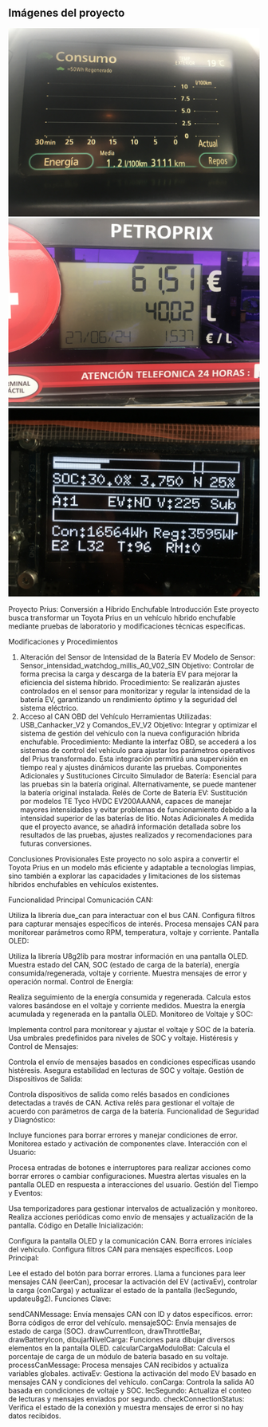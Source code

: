 ## Imágenes del proyecto

![Consumo optimizando](Imagenes_Resultados/IMG_3211.JPG)
![Repostado con 311 Kilometros](Imagenes_Resultados/IMG_3098.JPG)
![Resultado de un ciclo de conducción](Imagenes_Resultados/IMG_2972.JPG)


Proyecto Prius: Conversión a Híbrido Enchufable
Introducción
Este proyecto busca transformar un Toyota Prius en un vehículo híbrido enchufable mediante pruebas de laboratorio y modificaciones técnicas específicas.

Modificaciones y Procedimientos
1. Alteración del Sensor de Intensidad de la Batería EV
Modelo de Sensor: Sensor_intensidad_watchdog_millis_A0_V02_SIN
Objetivo: Controlar de forma precisa la carga y descarga de la batería EV para mejorar la eficiencia del sistema híbrido.
Procedimiento: Se realizarán ajustes controlados en el sensor para monitorizar y regular la intensidad de la batería EV, garantizando un rendimiento óptimo y la seguridad del sistema eléctrico.
2. Acceso al CAN OBD del Vehículo
Herramientas Utilizadas: USB_Canhacker_V2 y Comandos_EV_V2
Objetivo: Integrar y optimizar el sistema de gestión del vehículo con la nueva configuración híbrida enchufable.
Procedimiento: Mediante la interfaz OBD, se accederá a los sistemas de control del vehículo para ajustar los parámetros operativos del Prius transformado. Esta integración permitirá una supervisión en tiempo real y ajustes dinámicos durante las pruebas.
Componentes Adicionales y Sustituciones
Circuito Simulador de Batería: Esencial para las pruebas sin la batería original. Alternativamente, se puede mantener la batería original instalada.
Relés de Corte de Batería EV: Sustitución por modelos TE Tyco HVDC EV200AAANA, capaces de manejar mayores intensidades y evitar problemas de funcionamiento debido a la intensidad superior de las baterías de litio.
Notas Adicionales
A medida que el proyecto avance, se añadirá información detallada sobre los resultados de las pruebas, ajustes realizados y recomendaciones para futuras conversiones.

Conclusiones Provisionales
Este proyecto no solo aspira a convertir el Toyota Prius en un modelo más eficiente y adaptable a tecnologías limpias, sino también a explorar las capacidades y limitaciones de los sistemas híbridos enchufables en vehículos existentes.

Funcionalidad Principal
Comunicación CAN:

Utiliza la librería due_can para interactuar con el bus CAN.
Configura filtros para capturar mensajes específicos de interés.
Procesa mensajes CAN para monitorear parámetros como RPM, temperatura, voltaje y corriente.
Pantalla OLED:

Utiliza la librería U8g2lib para mostrar información en una pantalla OLED.
Muestra estado del CAN, SOC (estado de carga de la batería), energía consumida/regenerada, voltaje y corriente.
Muestra mensajes de error y operación normal.
Control de Energía:

Realiza seguimiento de la energía consumida y regenerada.
Calcula estos valores basándose en el voltaje y corriente medidos.
Muestra la energía acumulada y regenerada en la pantalla OLED.
Monitoreo de Voltaje y SOC:

Implementa control para monitorear y ajustar el voltaje y SOC de la batería.
Usa umbrales predefinidos para niveles de SOC y voltaje.
Histéresis y Control de Mensajes:

Controla el envío de mensajes basados en condiciones específicas usando histéresis.
Asegura estabilidad en lecturas de SOC y voltaje.
Gestión de Dispositivos de Salida:

Controla dispositivos de salida como relés basados en condiciones detectadas a través de CAN.
Activa relés para gestionar el voltaje de acuerdo con parámetros de carga de la batería.
Funcionalidad de Seguridad y Diagnóstico:

Incluye funciones para borrar errores y manejar condiciones de error.
Monitorea estado y activación de componentes clave.
Interacción con el Usuario:

Procesa entradas de botones e interruptores para realizar acciones como borrar errores o cambiar configuraciones.
Muestra alertas visuales en la pantalla OLED en respuesta a interacciones del usuario.
Gestión del Tiempo y Eventos:

Usa temporizadores para gestionar intervalos de actualización y monitoreo.
Realiza acciones periódicas como envío de mensajes y actualización de la pantalla.
Código en Detalle
Inicialización:

Configura la pantalla OLED y la comunicación CAN.
Borra errores iniciales del vehículo.
Configura filtros CAN para mensajes específicos.
Loop Principal:

Lee el estado del botón para borrar errores.
Llama a funciones para leer mensajes CAN (leerCan), procesar la activación del EV (activaEv), controlar la carga (conCarga) y actualizar el estado de la pantalla (lecSegundo, updateu8g2).
Funciones Clave:

sendCANMessage: Envía mensajes CAN con ID y datos específicos.
error: Borra códigos de error del vehículo.
mensajeSOC: Envía mensajes de estado de carga (SOC).
drawCurrentIcon, drawThrottleBar, drawBatteryIcon, dibujarNivelCarga: Funciones para dibujar diversos elementos en la pantalla OLED.
calcularCargaModuloBat: Calcula el porcentaje de carga de un módulo de batería basado en su voltaje.
processCanMessage: Procesa mensajes CAN recibidos y actualiza variables globales.
activaEv: Gestiona la activación del modo EV basado en mensajes CAN y condiciones del vehículo.
conCarga: Controla la salida A0 basada en condiciones de voltaje y SOC.
lecSegundo: Actualiza el conteo de lecturas y mensajes enviados por segundo.
checkConnectionStatus: Verifica el estado de la conexión y muestra mensajes de error si no hay datos recibidos.


